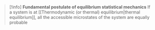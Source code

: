 >[!info] **Fundamental postulate of equilibrium statistical mechanics**
>If a system is at [[Thermodynamic (or thermal) equilibrium|thermal equilibrium]], all the accessible microstates of the system are equally probable
